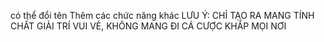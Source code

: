 có thể đổi tên
Thêm các chức năng khác
LƯU Ý: CHỈ TẠO RA MANG TÍNH CHẤT GIẢI TRÍ VUI VẺ, KHÔNG MANG ĐI CÁ CƯỢC KHẮP MỌI NƠI
